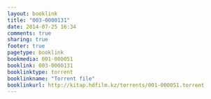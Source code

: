 ```yaml
---
layout: booklink
title: "003-0000131"
date: 2014-07-25 16:34
comments: true
sharing: true
footer: true
pagetype: booklink 
bookmedia: 001-000051
booklink: 003-0000131
booklinktype: torrent
booklinkname: "Torrent file"
booklinkurl: http://kitap.hdfilm.kz/torrents/001-000051.torrent
---
```

